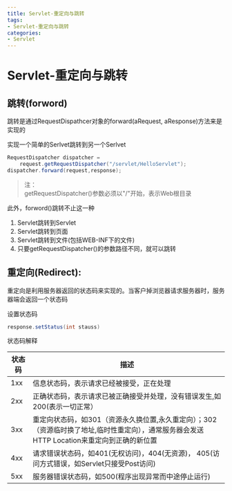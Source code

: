 ```yaml
---
title: Servlet-重定向与跳转
tags: 
- Servlet-重定向与跳转
categories: 
- Servlet
---
```


# Servlet-重定向与跳转

## 跳转(forword)

跳转是通过RequestDispathcer对象的forward(aRequest, aResponse)方法来是实现的

实现一个简单的Serlvet跳转到另一个Serlvet
```java
RequestDispatcher dispatcher =
    request.getRequestDispatcher("/servlet/HelloServlet");
dispatcher.forward(request,response);
```

>注：  
>getRequestDispatcher()参数必须以"/"开始，表示Web根目录

此外，forword()跳转不止这一种
1. Servlet跳转到Servlet
2. Servlet跳转到页面
3. Servlet跳转到文件(包括WEB-INF下的文件)
4. 只要getRequestDispatcher()的参数路径不同，就可以跳转

## 重定向(Redirect):

重定向是利用服务器返回的状态码来实现的。当客户掉浏览器请求服务器时，服务器端会返回一个状态码

设置状态码
```java
response.setStatus(int stauss)
```

状态码解释

|状态码|描述|
|--|--|
|1xx|信息状态码，表示请求已经被接受，正在处理|
|2xx|正确状态码，表示请求已被正确接受并处理，没有错误发生,如200(表示一切正常）|
|3xx|重定向状态码，如301（资源永久换位置,永久重定向）；302（资源临时换了地址,临时性重定向），通常服务器会发送HTTP Location来重定向到正确的新位置|
|4xx|请求错误状态码，如401(无权访问)，404(无资源)， 405(访问方式错误，如Servlet只接受Post访问)|
|5xx|服务器错误状态码，如500(程序出现异常而中途停止运行)|




